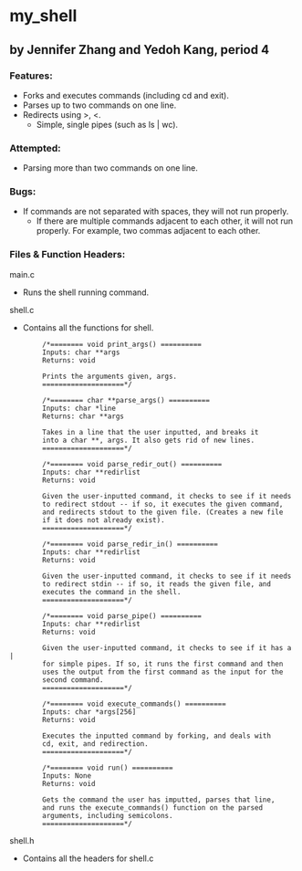 # my_shell
## by Jennifer Zhang and Yedoh Kang, period 4

### Features:
  * Forks and executes commands (including cd and exit).
  * Parses up to two commands on one line.
  * Redirects using >, <.
	* Simple, single pipes (such as ls | wc).

### Attempted:
  * Parsing more than two commands on one line.

### Bugs:
  * If commands are not separated with spaces, they will not run properly.
	* If there are multiple commands adjacent to each other, it will not run properly. For example, two commas adjacent to each other. 

### Files & Function Headers:
main.c
  * Runs the shell running command.

shell.c
  * Contains all the functions for shell.

```
		/*======== void print_args() ==========
		Inputs: char **args
		Returns: void
		
		Prints the arguments given, args.
		====================*/
		
		/*======== char **parse_args() ==========
		Inputs: char *line
		Returns: char **args
		
		Takes in a line that the user inputted, and breaks it 
		into a char **, args. It also gets rid of new lines.
		====================*/
		
		/*======== void parse_redir_out() ==========
		Inputs: char **redirlist
		Returns: void
		
		Given the user-inputted command, it checks to see if it needs 
		to redirect stdout -- if so, it executes the given command, 
		and redirects stdout to the given file. (Creates a new file 
		if it does not already exist).
		====================*/
		
		/*======== void parse_redir_in() ==========
		Inputs: char **redirlist
		Returns: void
		
		Given the user-inputted command, it checks to see if it needs 
		to redirect stdin -- if so, it reads the given file, and 
		executes the command in the shell.
		====================*/
		
		/*======== void parse_pipe() ==========
		Inputs: char **redirlist
		Returns: void
		
		Given the user-inputted command, it checks to see if it has a |
		for simple pipes. If so, it runs the first command and then 
		uses the output from the first command as the input for the 
		second command. 
		====================*/
		
		/*======== void execute_commands() ==========
		Inputs: char *args[256]
		Returns: void
		
		Executes the inputted command by forking, and deals with 
		cd, exit, and redirection.
		====================*/
		
		/*======== void run() ==========
		Inputs: None
		Returns: void
		
		Gets the command the user has imputted, parses that line, 
		and runs the execute_commands() function on the parsed
		arguments, including semicolons.
		====================*/
```

shell.h
  * Contains all the headers for shell.c
